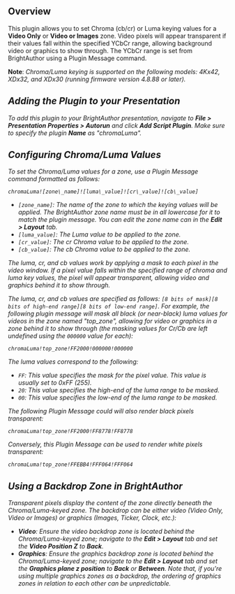 Overview
----------
<p>This plugin allows you to set Chroma (cb/cr) or Luma keying values for a <strong>Video Only</strong> or <strong>Video or Images</strong> zone. Video pixels will appear transparent if their values fall within the specified YCbCr range, allowing background video or graphics to show through. The YCbCr range is set from BrightAuthor using a Plugin Message command. </p>

<p><strong>Note</strong>: <em>Chroma/Luma keying is supported on the following models: 4Kx42, XDx32, and XDx30 (running firmware version 4.8.88 or later).</p>

Adding the Plugin to your Presentation
-------------
<p>To add this plugin to your BrightAuthor presentation, navigate to <strong>File > Presentation Properties > Autorun</strong> and click <strong>Add Script Plugin</strong>. Make sure to specify the plugin <strong>Name</strong> as "chromaLuma".</p>

Configuring Chroma/Luma Values
--------
<p>To set the Chroma/Luma values for a zone, use a Plugin Message command formatted as follows:</p>
<code>chromaLuma![zone\_name]![luma\_value]![cr\_value]![cb\_value]</code>
<p>
<ul>
	<li><code>[zone_name]</code>: The name of the zone to which the keying values will be applied. The BrightAuthor zone name must be in all lowercase for it to match the plugin message. You can edit the zone name can in the <strong>Edit > Layout</strong> tab.</li>
	<li><code>[luma_value]</code>: The Luma value to be applied to the zone.</li>
	<li><code>[cr_value]</code>: The cr Chroma value to be applied to the zone.</li>
	<li><code>[cb_value]</code>: The cb Chroma value to be applied to the zone.</li>
</ul>
</p>
<p>The luma, cr, and cb values work by applying a mask to each pixel in the video window. If a pixel value falls within the specified range of chroma and luma key values, the pixel will appear transparent, allowing video and graphics behind it to show through.</p>

<p>The luma, cr, and cb values are specified as follows: <code>[8 bits of mask][8 bits of high-end range][8 bits of low-end range]</code>. For example, the following plugin message will mask all black (or near-black) luma values for videos in the zone named "top_zone", allowing for video or graphics in a zone behind it to show through (the masking values for Cr/Cb are left undefined using the <code>000000</code> value for each):</p>
<p><code>chromaLuma!top_zone!FF2000!000000!000000</code></p>

<p>The luma values correspond to the following:</p>
<ul>
	<li><code>FF</code>: This value specifies the mask for the pixel value. This value is usually set to 0xFF (255).</li>
	<li><code>20</code>: This value specifies the high-end of the luma range to be masked.</li>
	<li><code>00</code>: This value specifies the low-end of the luma range to be masked.</li>
</ul>

<p>The following Plugin Message could will also render black pixels transparent:</p>
<code>chromaLuma!top_zone!FF2000!FF8778!FF8778</code>

<p>Conversely, this Plugin Message can be used to render white pixels transparent:</p>
<code>chromaLuma!top_zone!FFEBB4!FFF064!FFF064</code>

Using a Backdrop Zone in BrightAuthor
--------------------------------------
<p>Transparent pixels display the content of the zone directly beneath the Chroma/Luma-keyed zone. The backdrop can be either video (Video Only, Video or Images) or graphics (Images, Ticker, Clock, etc.):</p>
<ul>
	<li><strong>Video</strong>: Ensure the video backdrop zone is located behind the Chroma/Luma-keyed zone; navigate to the <strong>Edit > Layout</strong> tab and set the <strong>Video Position Z</strong> to <strong>Back</strong>.</li>
	<li><strong>Graphics</strong>: Ensure the graphics backdrop zone is located behind the Chroma/Luma-keyed zone; navigate to the <strong> Edit > Layout</strong> tab and set the <strong>Graphics plane z position</strong> to <strong>Back</strong> or <strong>Between</strong>. Note that, if you're using multiple graphics zones as a backdrop, the ordering of graphics zones in relation to each other can be unpredictable.</li>
</ul>
